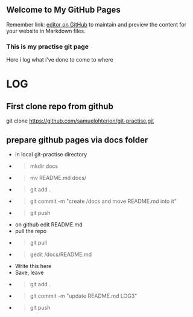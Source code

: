 ## Welcome to My GitHub Pages

Remember link: [editor on GitHub](https://github.com/samuelohterion/git-practise/edit/master/docs/README.md) to maintain and preview the content for your website in Markdown files.

### This is my practise git page

Here i log what i've done to come to where

# LOG
## First clone repo from github
git clone https://github.com/samuelohterion/git-practise.git
## prepare github pages via docs folder
- in local git-practise directory
- > mkdir docs
- > mv README.md docs/
- > git add .
- > git commit -m "create /docs and move README.md into it"
- > git push
- on github edit README.md
- pull the repo
- > git pull
- > gedit /docs/README.md
- Write this here
- Save, leave
- > git add .
- > git commit -m "update README.md LOG3"
- > git push


